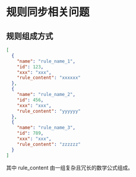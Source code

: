 # 规则同步相关问题
## 规则组成方式
```json
[
  {
    "name": "rule_name_1",
    "id": 123,
    "xxx": "xxx",
    "rule_content": "xxxxxx"
  },
  {
    "name": "rule_name_2",
    "id": 456,
    "xxx": "xxx",
    "rule_content": "yyyyyy"
  },
  {
    "name": "rule_name_3",
    "id": 789,
    "xxx": "xxx",
    "rule_content": "zzzzzz"
  }
]
```
其中 rule_content 由一组复杂且冗长的数学公式组成。